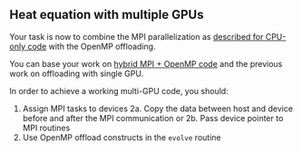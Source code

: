 ## Heat equation with multiple GPUs

Your task is now to combine the MPI parallelization as [described for CPU-only code](../heat-cpu/code-description.mdn) with the OpenMP offloading.

You can base your work on [hybrid MPI + OpenMP code](../heat-cpu/) and the previous work on 
offloading with single GPU.

In order to achieve a working multi-GPU code, you should:

1. Assign MPI tasks to devices
2a. Copy the data between host and device before and after the MPI communication
or
2b. Pass device pointer to MPI routines
3. Use OpenMP offload constructs in the `evolve` routine
